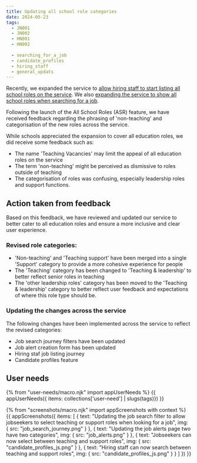 ```yaml
---
title: Updating all school role categories
date: 2024-05-23
tags:
  - JN001
  - JN002
  - HN001
  - HN002
  
  - searching_for_a_job
  - candidate_profiles
  - hiring_staff
  - general_updats
---
```


Recently, we expanded the service to [allow hiring staff to start listing all school roles on the service](/allowing-hiring-staff-to-list-support-roles-on-the-service/). We also [expanding the service to show all school roles when searching for a job](/expanding-the-service-to-show-all-school-roles//).

Following the launch of the All School Roles (ASR) feature, we have received feedback regarding the phrasing of 'non-teaching' and categorisation of the new roles across the service. 

While schools appreciated the expansion to cover all education roles, we did receive some feedback such as:

- The name 'Teaching Vacancies' may limit the appeal of all education roles on the service
- The term 'non-teaching' might be perceived as dismissive to roles outside of teaching
- The categorisation of roles was confusing, especially leadership roles and support functions.

## Action taken from feedback

Based on this feedback, we have reviewed and updated our service to better cater to all education roles and ensure a more inclusive and clear user experience.

### Revised role categories:

- 'Non-teaching' and 'Teaching support' have been merged into a single 'Support' category to provide a more cohesive experience for people
- The 'Teaching' category has been changed to 'Teaching & leadership' to better reflect senior roles in teaching
- The 'other leadership roles' category has been moved to the 'Teaching & leadership' category to better reflect user feedback and expectations of where this role type should be.

### Updating the changes across the service

The following changes have been implemented across the service to reflect the revised categories:

- Job search journey filters have been updated 
- Job alert creation form has been updated 
- Hiring staf job listing journey
- Candidate profiles feature 

## User needs

{% from "user-needs/macro.njk" import appUserNeeds %}
{{ appUserNeeds({ items: collections['user-need'] | slugs(tags)}) }}

{% from "screenshots/macro.njk" import appScreenshots with context %}
{{ appScreenshots({
  items: [
  {
    text: "Updating the job search filter to allow jobseekers to select teaching or support roles when looking for a job",
    img: { src: "job_search_journey.png" }
  },
   {
    text: "Updating the job alerts page two have two categories",
    img: { src: "job_alerts.png" }
  },
  {
    text: "Jobseekers can now select between teaching and support roles",
    img: { src: "candidate_profiles_js.png" }
  },
  {
    text: "Hiring staff can now search between teaching and support roles",
    img: { src: "candidate_profiles_js.png" }
  }
  ]
}) }}
